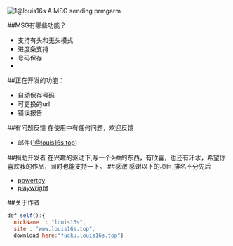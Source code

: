 ![1@louis16s](logo.jpg)
A MSG sending prmgarm

##MSG有哪些功能？

* 支持有头和无头模式
* 进度条支持
* 号码保存
* 
##正在开发的功能：
* 自动保存号码
* 可更换的url
* 错误报告

##有问题反馈
在使用中有任何问题，欢迎反馈
* 邮件(1@louis16s.top)

##捐助开发者
在兴趣的驱动下,写一个`免费`的东西，有欣喜，也还有汗水，希望你喜欢我的作品，同时也能支持一下。
##感激
感谢以下的项目,排名不分先后

* [powertoy](https://github.com/microsoft/PowerToys)
* [playwright](https://github.com/microsoft/playwright)

##关于作者
```javascript
def self():{
  nickName  : "louis16s",
  site : "www.louis16s.top",
  download here:"fucku.louis16s.top"}
```
